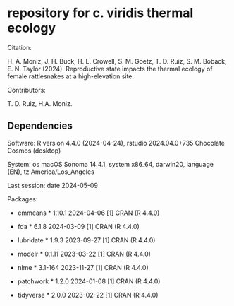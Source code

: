# repository for c. viridis thermal ecology

Citation:

H. A. Moniz, J. H. Buck, H. L. Crowell, S. M. Goetz, T. D. Ruiz, S. M. Boback, E. N. Taylor (2024). Reproductive state impacts the thermal ecology of female rattlesnakes at a high-elevation site.

Contributors:

T. D. Ruiz, H.A. Moniz.

## Dependencies

Software: R version 4.4.0 (2024-04-24), rstudio 2024.04.0+735 Chocolate Cosmos (desktop)

System: os macOS Sonoma 14.4.1, system x86_64, darwin20, language (EN), tz America/Los_Angeles

Last session: date 2024-05-09

Packages:

-   emmeans \* 1.10.1 2024-04-06 [1] CRAN (R 4.4.0)

-   fda \* 6.1.8 2024-03-09 [1] CRAN (R 4.4.0)

-   lubridate \* 1.9.3 2023-09-27 [1] CRAN (R 4.4.0)

-   modelr \* 0.1.11 2023-03-22 [1] CRAN (R 4.4.0)

-   nlme \* 3.1-164 2023-11-27 [1] CRAN (R 4.4.0)

-   patchwork \* 1.2.0 2024-01-08 [1] CRAN (R 4.4.0)

-   tidyverse \* 2.0.0 2023-02-22 [1] CRAN (R 4.4.0)
